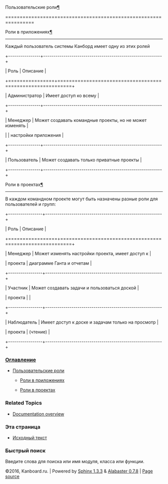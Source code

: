Пользовательские роли[¶](#user-roles "Ссылка на этот заголовок")

================================================================



Роли в приложениях[¶](#application-roles "Ссылка на этот заголовок")

--------------------------------------------------------------------



Каждый пользователь системы Канборд имеет одну из этих ролей



+----------------+-----------------------------------------------------------+

| Роль           | Описание                                                  |

+================+===========================================================+

| Администратор  | Имеет доступ ко всему                                     |

+----------------+-----------------------------------------------------------+

| Менеджер       | Может создавать командные проекты, но не может изменять   |

|                | настройки приложения                                      |

+----------------+-----------------------------------------------------------+

| Пользователь   | Может создавать только приватные проекты                  |

+----------------+-----------------------------------------------------------+



Роли в проектах[¶](#project-roles "Ссылка на этот заголовок")

-------------------------------------------------------------



В каждом командном проекте могут быть назначены разные роли для пользователей и групп:



+-----------------+----------------------------------------------------------+

| Роль            | Описание                                                 |

+=================+==========================================================+

| Менеджер        | Может изменять настройки проекта, имеет доступ к         |

| проекта         | диаграмме Ганта и отчетам                                |

+-----------------+----------------------------------------------------------+

| Участник        | Может создавать задачи и пользоваться доской             |

| проекта         |                                                          |

+-----------------+----------------------------------------------------------+

| Наблюдатель     | Имеет доступ к доске и задачам только на просмотр        |

| проекта         | (чтение)                                                 |

+-----------------+----------------------------------------------------------+



### [Оглавление](index.markdown)



-   [Пользовательские роли](#)

    -   [Роли в приложениях](#application-roles)

    -   [Роли в проектах](#project-roles)



### Related Topics



-   [Documentation overview](index.markdown)



### Эта страница



-   [Исходный текст](_sources/roles.txt)



### Быстрый поиск



Введите слова для поиска или имя модуля, класса или функции.



©2016, Kanboard.ru. | Powered by [Sphinx 1.3.3](http://sphinx-doc.org/) & [Alabaster 0.7.8](https://github.com/bitprophet/alabaster) | [Page source](_sources/roles.txt)

